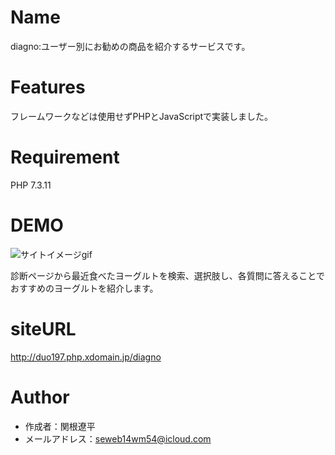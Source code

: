 # Name
diagno:ユーザー別にお勧めの商品を紹介するサービスです。 
 
# Features
 
フレームワークなどは使用せずPHPとJavaScriptで実装しました。
 
# Requirement
 
PHP 7.3.11
 
# DEMO
 
![サイトイメージgif](https://user-images.githubusercontent.com/67030141/92844641-0b5d8d80-f421-11ea-9684-c84fadf74af2.gif)

診断ページから最近食べたヨーグルトを検索、選択肢し、各質問に答えることでおすすめのヨーグルトを紹介します。
 
# siteURL

http://duo197.php.xdomain.jp/diagno
 
 
# Author
 
* 作成者：関根遼平
* メールアドレス：seweb14wm54@icloud.com
 
